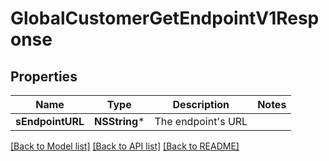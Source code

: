 # GlobalCustomerGetEndpointV1Response

## Properties
Name | Type | Description | Notes
------------ | ------------- | ------------- | -------------
**sEndpointURL** | **NSString*** | The endpoint&#39;s URL | 

[[Back to Model list]](../README.md#documentation-for-models) [[Back to API list]](../README.md#documentation-for-api-endpoints) [[Back to README]](../README.md)


